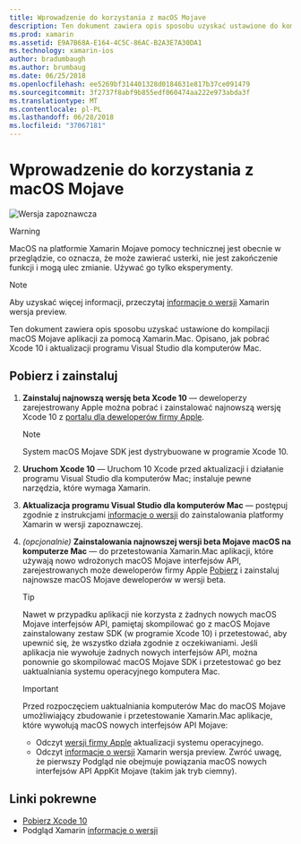 ```yaml
---
title: Wprowadzenie do korzystania z macOS Mojave
description: Ten dokument zawiera opis sposobu uzyskać ustawione do kompilacji macOS Mojave aplikacji za pomocą Xamarin.Mac. Opisano, jak pobrać Xcode 10 i aktualizacji programu Visual Studio dla komputerów Mac.
ms.prod: xamarin
ms.assetid: E9A7B68A-E164-4C5C-86AC-B2A3E7A30DA1
ms.technology: xamarin-ios
author: bradumbaugh
ms.author: brumbaug
ms.date: 06/25/2018
ms.openlocfilehash: ee5269bf314401328d0184631e817b37ce091479
ms.sourcegitcommit: 3f2737f8abf9b855edf060474aa222e973abda3f
ms.translationtype: MT
ms.contentlocale: pl-PL
ms.lasthandoff: 06/28/2018
ms.locfileid: "37067181"
---
```

# <a name="getting-started-with-macos-mojave"></a>Wprowadzenie do korzystania z macOS Mojave

![Wersja zapoznawcza](~/media/shared/preview.png)

> [!WARNING]
> MacOS na platformie Xamarin Mojave pomocy technicznej jest obecnie w przeglądzie, co oznacza, że może zawierać usterki, nie jest zakończenie funkcji i mogą ulec zmianie.
> Używać go tylko eksperymenty.

> [!NOTE]
> Aby uzyskać więcej informacji, przeczytaj [informacje o wersji](https://releases.xamarin.com/preview-release-xcode-10-beta/) Xamarin wersja preview.

Ten dokument zawiera opis sposobu uzyskać ustawione do kompilacji macOS Mojave aplikacji za pomocą Xamarin.Mac. Opisano, jak pobrać Xcode 10 i aktualizacji programu Visual Studio dla komputerów Mac.

## <a name="download-and-install"></a>Pobierz i zainstaluj

1. **Zainstaluj najnowszą wersję beta Xcode 10** — deweloperzy zarejestrowany Apple można pobrać i zainstalować najnowszą wersję Xcode 10 z [portalu dla deweloperów firmy Apple](https://developer.apple.com/download/).

   > [!NOTE]
   > System macOS Mojave SDK jest dystrybuowane w programie Xcode 10.

2. **Uruchom Xcode 10** — Uruchom 10 Xcode przed aktualizacji i działanie programu Visual Studio dla komputerów Mac; instaluje pewne narzędzia, które wymaga Xamarin.

3. **Aktualizacja programu Visual Studio dla komputerów Mac** — postępuj zgodnie z instrukcjami [informacje o wersji](https://releases.xamarin.com/preview-release-xcode-10-beta/) do zainstalowania platformy Xamarin w wersji zapoznawczej.

4. _(opcjonalnie)_  **Zainstalowania najnowszej wersji beta Mojave macOS na komputerze Mac** — do przetestowania Xamarin.Mac aplikacji, które używają nowo wdrożonych macOS Mojave interfejsów API, zarejestrowanych może deweloperów firmy Apple [Pobierz](https://developer.apple.com/download/) i zainstaluj najnowsze macOS Mojave deweloperów w wersji beta.

   > [!TIP]
   > Nawet w przypadku aplikacji nie korzysta z żadnych nowych macOS Mojave interfejsów API, pamiętaj skompilować go z macOS Mojave zainstalowany zestaw SDK (w programie Xcode 10) i przetestować, aby upewnić się, że wszystko działa zgodnie z oczekiwaniami. Jeśli aplikacja nie wywołuje żadnych nowych interfejsów API, można ponownie go skompilować macOS Mojave SDK i przetestować go bez uaktualniania systemu operacyjnego komputera Mac.

   > [!IMPORTANT]
   > Przed rozpoczęciem uaktualniania komputerów Mac do macOS Mojave umożliwiający zbudowanie i przetestowanie Xamarin.Mac aplikacje, które wywołują macOS nowych interfejsów API Mojave:
   > - Odczyt [wersji firmy Apple](https://developer.apple.com/download/) aktualizacji systemu operacyjnego.
   > - Odczyt [informacje o wersji](https://releases.xamarin.com/preview-release-xcode-10-beta/) Xamarin wersja preview. Zwróć uwagę, że pierwszy Podgląd nie obejmuje powiązania macOS nowych interfejsów API AppKit Mojave (takim jak tryb ciemny).

## <a name="related-links"></a>Linki pokrewne

- [Pobierz Xcode 10](https://developer.apple.com/download/)
- Podgląd Xamarin [informacje o wersji](https://releases.xamarin.com/preview-release-xcode-10-beta/)
